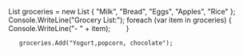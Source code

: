 List<string> groceries = new List<string> { "Milk", "Bread", "Eggs", "Apples", "Rice" };
Console.WriteLine("Grocery List:");
      foreach (var item in groceries)
      {
            Console.WriteLine("- " + item);
       }


       groceries.Add("Yogurt,popcorn, chocolate");
